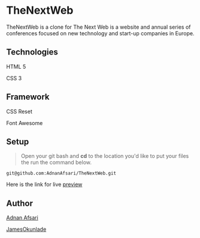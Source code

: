 # TheNextWeb


TheNextWeb is a clone for The Next Web is a website and annual series of conferences focused on new technology and start-up companies in Europe.

## Technologies
HTML 5

CSS 3

## Framework
CSS Reset

Font Awesome

## Setup
> Open your git bash and **cd** to the location you'd like to put your files the run the command below.

`git@github.com:AdnanAfsari/TheNextWeb.git`

Here is the link for live [preview](https://rawcdn.githack.com/AdnanAfsari/TheNextWeb/2b047363c67259525e9dc721d63b1202a755b128/index.html)

## Author
[Adnan Afsari](https://github.com/AdnanAfsari)

[JamesOkunlade](https://github.com/JamesOkunlade)



